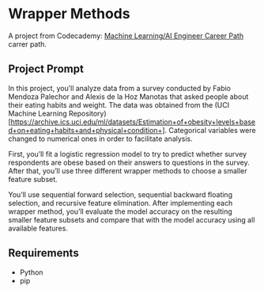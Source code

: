 # Wrapper Methods

A project from Codecademy: [Machine Learning/AI Engineer Career Path](https://www.codecademy.com/learn/paths/machine-learning-engineer) carrer path.

## Project Prompt

In this project, you’ll analyze data from a survey conducted by Fabio Mendoza Palechor and Alexis de la Hoz Manotas that asked people about their eating habits and weight. The data was obtained from the (UCI Machine Learning Repository)[https://archive.ics.uci.edu/ml/datasets/Estimation+of+obesity+levels+based+on+eating+habits+and+physical+condition+]. Categorical variables were changed to numerical ones in order to facilitate analysis.

First, you’ll fit a logistic regression model to try to predict whether survey respondents are obese based on their answers to questions in the survey. After that, you’ll use three different wrapper methods to choose a smaller feature subset.

You’ll use sequential forward selection, sequential backward floating selection, and recursive feature elimination. After implementing each wrapper method, you’ll evaluate the model accuracy on the resulting smaller feature subsets and compare that with the model accuracy using all available features.

## Requirements

- Python
- pip
